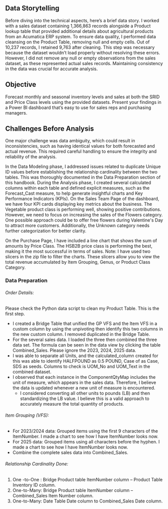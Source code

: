 ## Data Storytelling

Before diving into the technical aspects, here’s a brief data story. I worked with a sales dataset containing 1,366,863 records alongside a Product lookup table that provided additional details about agricultural products from an Acumatica ERP system. To ensure data quality, I performed data cleansing on the Product Table, removing null and empty cells. Out of 10,237 records, I retained 9,763 after cleaning. This step was necessary because the dataset 
wouldn’t load properly without resolving these errors. However, I did not remove any null or empty observations from the sales dataset, as these represented actual sales records. Maintaining consistency in the data was crucial for accurate analysis.
## Objective 
Forecast monthly and seasonal inventory levels and sales at both the SRID and Price Class levels using the provided datasets. Present your findings in a Power BI dashboard that’s easy to use for sales reps and purchasing managers.
## Challenges Before Analysis
One major challenge was data ambiguity, which could result in inconsistencies, such as having identical values for both forecasted and actual revenue. This required careful handling to ensure the integrity and reliability of the analysis.

In the Data Modeling phase, I addressed issues related to duplicate Unique ID values before establishing the relationship cardinality between the two tables. This was thoroughly documented in the Data Preparation section of this handbook. During the Analysis phase, I created several calculated columns within each table and defined explicit measures, such as the Forecast_Cast measure, to help generate insightful 
charts and Key Performance Indicators (KPIs). On the Sales Team Page of the dashboard, we have four KPI cards displaying key metrics about the business. The Vegetable product class is performing well, showing positive contributions. However, we need to focus on increasing the sales of the Flowers category. One possible approach could be to offer free flowers during Valentine's Day to attract more customers. Additionally, the Unknown category needs further categorization for better clarity.

On the Purchase Page, I have included a line chart that shows the sum of amounts by Price Class. The HSB2B price class is performing the best, making it the most successful in terms of sales.
Note: I have used two slicers in the zip file to filter the charts. These slicers allow you to view the total revenue accumulated by Item Grouping, Genus, or Product Class Category.

### Data Preparation
###### Order Details:
  Please check the Python data script to clean my Product Table. This is the first step.
   - I created a Bridge Table that unified the GP VFS and the Item VFS in a custom column by using the unpivoting then identify this two columns in the new custom column. I removed duplicated in the Bridge Table.
   - For the several sales data. I loaded the three then combined the three data set. The formula can be seen in the data view by clicking the table Combined_Sales. Please ignore the 2023, 2024, 2025 data.
   - I was able to separate all Units, and the calculated_column created for this was able to identify HALFPOUND as 0.5 POUND, Case of as Case, SDS as seeds. Columns to check is UOM_No and UOM_Text in the combined dataset. 
   - I observed that each instance in the ComponentQtyMap includes the unit of measure, which appears in the sales data. Therefore, I believe the data is updated whenever a new unit of measure is encountered.
       - I considered converting all other units to pounds (LB) and then standardizing the LB value. I believe this is a valid approach to accurately measure the total quantity of products.
###### Item Grouping (VFS):
   - For 2023/2024 data: Grouped items using the first 9 characters of the ItemNumber. I made a chart to see how I have ItemNumber looks now.
   - For 2025 data: Grouped items using all characters before the hyphen. I made a chart to see how I have ItemNumber looks now.
   - Combine the complete sales data into Combined_Sales.
###### Relationship Cardinality Done:
1. One -to-One : Bridge Product table ItemNumber column – Product Table Inventory ID column.
2. One-to-Many: Bridge Product table ItemNumber column – Combined_Sales Item Number column.
3. One-to-Many: Date Table Date column to Combined_Sales Date column.

